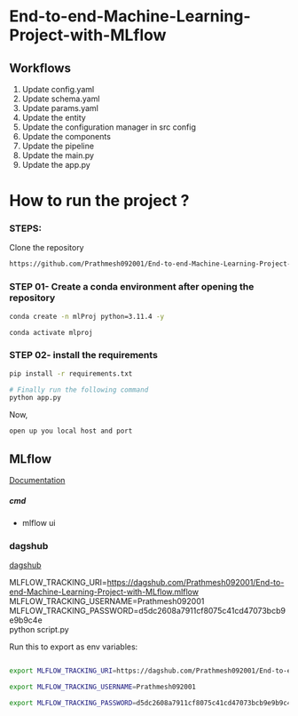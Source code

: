 # End-to-end-Machine-Learning-Project-with-MLflow


## Workflows

1. Update config.yaml
2. Update schema.yaml
3. Update params.yaml
4. Update the entity
5. Update the configuration manager in src config
6. Update the components
7. Update the pipeline
8. Update the main.py
9. Update the app.py



# How to run the project ?
### STEPS:

Clone the repository

```bash
https://github.com/Prathmesh092001/End-to-end-Machine-Learning-Project-with-MLflow 
```
### STEP 01- Create a conda environment after opening the repository

```bash
conda create -n mlProj python=3.11.4 -y
```

```bash 
conda activate mlproj
```


### STEP 02- install the requirements
```bash
pip install -r requirements.txt
```


```bash
# Finally run the following command
python app.py
```

Now,
```bash
open up you local host and port
```



## MLflow

[Documentation](https://mlflow.org/docs/latest/index.html)


##### cmd
- mlflow ui

### dagshub
[dagshub](https://dagshub.com/)

MLFLOW_TRACKING_URI=https://dagshub.com/Prathmesh092001/End-to-end-Machine-Learning-Project-with-MLflow.mlflow \
MLFLOW_TRACKING_USERNAME=Prathmesh092001 \
MLFLOW_TRACKING_PASSWORD=d5dc2608a7911cf8075c41cd47073bcb9e9b9c4e \
python script.py

Run this to export as env variables:

```bash

export MLFLOW_TRACKING_URI=https://dagshub.com/Prathmesh092001/End-to-end-Machine-Learning-Project-with-MLflow.mlflow 

export MLFLOW_TRACKING_USERNAME=Prathmesh092001

export MLFLOW_TRACKING_PASSWORD=d5dc2608a7911cf8075c41cd47073bcb9e9b9c4e

```

